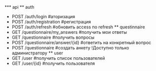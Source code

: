 *** api
** auth
- POST /auth/login #аторизация
- POST /auth/registration #регистрация
- POST /auth/refresh #обновить access по refresh
** questinnaire
- GET /questionnaire/my_answers #получить мои ответы
- GET /questionnaire #получить вопросы
- POST /questionnaire/answer/{id} #ответить на конкретный вопрос
- POST /questionnaire #создать анкету !Доступно только администратору
** user
- GET /user #получить список пользователей
- GET /user/{id} #получить пользователя
